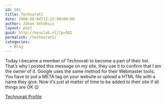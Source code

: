 ```yaml
---
id: 501
title: Technorati
date: 2008-08-04T12:21:49+00:00
author: Johan Veldhuis
layout: post
guid: http://myuclab.nl/?p=501
permalink: /technorati/
categories:
  - Blog
---
```

Today I became a member of Technorati to become a part of their list. That&#8217;s why I posted this message on my site, they use it to confirm that I am the owner of it. Google uses the same method for their Webmaster tools. You have to put a META tag on your website or upload a HTML file with a name they give. Now it&#8217;s just at matter of time to be added to their site if all things are OK 😉

<a rel="me" href="http://technorati.com/claim/gpmjrz2uyn">Technorati Profile</a>